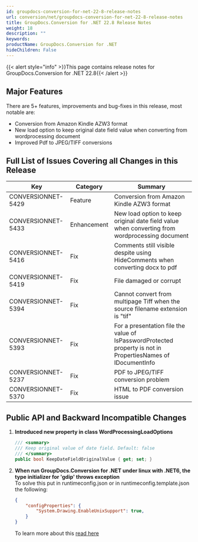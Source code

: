 ```yaml
---
id: groupdocs-conversion-for-net-22-8-release-notes
url: conversion/net/groupdocs-conversion-for-net-22-8-release-notes
title: GroupDocs.Conversion for .NET 22.8 Release Notes
weight: 18
description: ""
keywords: 
productName: GroupDocs.Conversion for .NET
hideChildren: False
---
```

{{< alert style="info" >}}This page contains release notes for GroupDocs.Conversion for .NET 22.8{{< /alert >}}

## Major Features

There are 5+ features, improvements and bug-fixes in this release, most notable are:

* Conversion from Amazon Kindle AZW3 format
* New load option to keep original date field value when converting from wordprocessing document
* Improved Pdf to JPEG/TIFF conversions

## Full List of Issues Covering all Changes in this Release

| Key | Category | Summary |
| --- | --- | --- |
| CONVERSIONNET-5429 | Feature | Conversion from Amazon Kindle AZW3 format |
| CONVERSIONNET-5433 | Enhancement | New load option to keep original date field value when converting from wordprocessing document |
| CONVERSIONNET-5416 | Fix | Comments still visible despite using HideComments when converting docx to pdf |
| CONVERSIONNET-5419 | Fix | File damaged or corrupt |
| CONVERSIONNET-5394 | Fix | Cannot convert from multipage Tiff when the source filename extension is "tif" |
| CONVERSIONNET-5393 | Fix | For a presentation file the value of IsPasswordProtected property is not in PropertiesNames of IDocumentInfo |
| CONVERSIONNET-5237 | Fix | PDF to JPEG/TIFF conversion problem |
| CONVERSIONNET-5370 | Fix | HTML to PDF conversion issue |



## Public API and Backward Incompatible Changes

1.  **Introduced new property in class WordProcessingLoadOptions**
    
    ```csharp
    /// <summary>
    /// Keep original value of date field. Default: false
    /// </summary>
    public bool KeepDateFieldOriginalValue { get; set; }
    ```

2.  **When run GroupDocs.Conversion for .NET under linux with .NET6, the type initializer for 'gdip' throws exception** \
    To solve this put in runtimeconfig.json or in runtimeconfig.template.json the following:
    ```json
    {
        "configProperties": {
            "System.Drawing.EnableUnixSupport": true,
        }
    }
    ```
    To learn more about this [read here](https://docs.microsoft.com/en-us/dotnet/core/compatibility/core-libraries/6.0/system-drawing-common-windows-only)